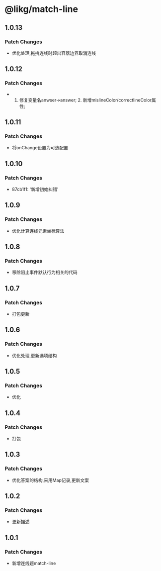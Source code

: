 # @likg/match-line

## 1.0.13

### Patch Changes

- 优化处理,拖拽连线时超出容器边界取消连线

## 1.0.12

### Patch Changes

- 1. 修复变量名anwser→answer; 2. 新增mislineColor/correctlineColor属性;

## 1.0.11

### Patch Changes

- 将onChange设置为可选配置

## 1.0.10

### Patch Changes

- 87cb1f1: '新增初始纠错'

## 1.0.9

### Patch Changes

- 优化计算连线元素坐标算法

## 1.0.8

### Patch Changes

- 移除阻止事件默认行为相关的代码

## 1.0.7

### Patch Changes

- 打包更新

## 1.0.6

### Patch Changes

- 优化处理,更新选项结构

## 1.0.5

### Patch Changes

- 优化

## 1.0.4

### Patch Changes

- 打包

## 1.0.3

### Patch Changes

- 优化答案的结构,采用Map记录,更新文案

## 1.0.2

### Patch Changes

- 更新描述

## 1.0.1

### Patch Changes

- 新增连线题match-line
